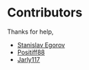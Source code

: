 # Contributors

Thanks for help,

- [Stanislav Egorov](https://github.com/UnveN)
- [Positiff88](https://github.com/Positiff88)
- [Jarly117](https://github.com/Jarly117)
